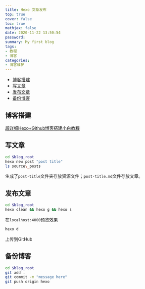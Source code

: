 ```yaml
---
title: Hexo 文章发布
top: true
cover: false
toc: true
mathjax: false
date: 2020-11-22 13:50:54
password:
summary: My first blog
tags:
- 教程
- 博客
categories:
- 博客维护
---
```


- [博客搭建](#博客搭建)
- [写文章](#写文章)
- [发布文章](#发布文章)
- [备份博客](#备份博客)

## 博客搭建

[超详细Hexo+Github博客搭建小白教程](https://zhuanlan.zhihu.com/p/35668237)

## 写文章

```bash
cd $blog_root
hexo new post "post title"
ls source\_posts
```

生成了`post-title`文件夹存放资源文件；`post-title.md`文件存放文章。

## 发布文章

```bash
cd $blog_root
hexo clean && hexo g && hexo s
```
在`localhost:4000`预览效果


```bash
hexo d
```

上传到GitHub

## 备份博客

```bash
cd $blog_root
git add .
git commit -m "message here"
git push origin hexo
```
